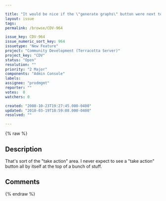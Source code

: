 ```yaml
---

title: "It would be nice if the \"generate graphs\" button were next to \"import\" and \"retrieve\""
layout: issue
tags: 
permalink: /browse/CDV-964

issue_key: CDV-964
issue_numeric_sort_key: 964
issuetype: "New Feature"
project: "Community Development (Terracotta Server)"
project_key: "CDV"
status: "Open"
resolution: ""
priority: "2 Major"
components: "Admin Console"
labels: 
assignee: "prodmgmt"
reporter: ""
votes:  0
watchers: 0

created: "2008-10-23T19:27:45.000-0400"
updated: "2010-03-19T18:59:08.000-0400"
resolved: ""

---
```




{% raw %}



## Description

<div markdown="1" class="description">

That's sort of the "take action" area.  I never expect to see a "take action" button all by itself at the top of a bunch of stuff.

</div>

## Comments



{% endraw %}
